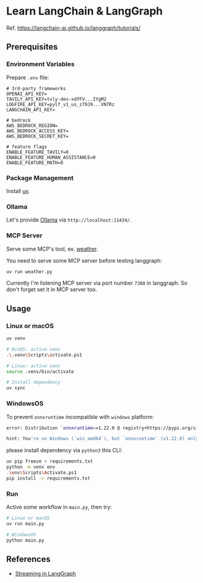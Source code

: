 # Learn LangChain & LangGraph

Ref. https://langchain-ai.github.io/langgraph/tutorials/

## Prerequisites

### Environment Variables

Prepare `.env` file:

```env
# 3rd-party frameworks
OPENAI_API_KEY=
TAVILY_API_KEY=tvly-dev-xdfFV...IYgM2
LOGFIRE_API_KEY=pylf_v1_us_z79J9...VN7Rz
LANGCHAIN_API_KEY=

# bedrock
AWS_BEDROCK_REGION=
AWS_BEDROCK_ACCESS_KEY=
AWS_BEDROCK_SECRET_KEY=

# feature flags
ENABLE_FEATURE_TAVILY=0
ENABLE_FEATURE_HUMAN_ASSISTANCE=0
ENABLE_FEATURE_MATH=0
```

### Package Management

Install [uv](https://docs.astral.sh/uv/getting-started/installation/).

### Ollama

Let's provide [Ollama](https://ollama.com/) via `http://localhost:11434/`.

### MCP Server

Serve some MCP's tool, ex. [weather](https://modelcontextprotocol.io/quickstart/server).

You need to serve some MCP server before testing langgraph:

```sh
uv run weather.py
```

Currently I'm listening MCP server via port number `7300` in langgraph. So don't forget set it in MCP server too.

## Usage

### Linux or macOS

```sh
uv venv

# WinOS: active venv
.\.venv\Scripts\activate.ps1

# Linux: active venv
source .venv/bin/activate

# Install dependency
uv sync
```

### WindowsOS

To prevent `onnxruntime` incompatible with `windows` platform:

```sh
error: Distribution `onnxruntime==1.22.0 @ registry+https://pypi.org/simple` can't be installed because it doesn't have a source distribution or wheel for the current platform

hint: You're on Windows (`win_amd64`), but `onnxruntime` (v1.22.0) only has wheels for the following platforms: `manylinux_2_27_aarch64`, `manylinux_2_27_x86_64`, `manylinux_2_28_aarch64`, `manylinux_2_28_x86_64`, `macosx_13_0_universal2`
```

please install dependency via `python3` this CLI:

```sh
uv pip freeze > requirements.txt
python -m venv env
.\env\Scripts\Activate.ps1
pip install -r requirements.txt
```

### Run

Active some workflow in `main.py`, then try:

```sh
# Linux or macOS
uv run main.py

# WindowsOS
python main.py
```

## References

- [Streaming in LangGraph](./docs/streaming.md)